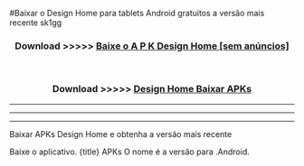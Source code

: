 #Baixar o Design Home   para tablets Android gratuitos a versão mais recente sk1gg


<div align="center">
<h3>Download >>>>> <a href="https://pt-web.web.app/?pt= Design Home ">Baixe o A P K Design Home  [sem anúncios]</a></h3><br>

<h3>Download >>>>> <a href="https://pt-web.web.app/?pt= Design Home ">Design Home  Baixar APKs</a></h3>
</div>

----------------------------------------------------------

----------------------------------------------------------

----------------------------------------------------------

Baixar APKs Design Home  e obtenha a versão mais recente

Baixe o aplicativo. {title} APKs O nome é a versão para .Android.


